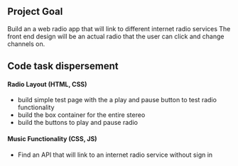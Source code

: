 
## Project Goal
Build an a web radio app that will link to different internet radio services
The front end design will be an actual radio that the user can click and change channels on.

## Code task dispersement
#### Radio Layout (HTML, CSS)
- build simple test page with the a play and pause button to test radio functionality
- build the box container for the entire stereo
- build the buttons to play and pause radio

#### Music Functionality (CSS, JS)
- Find an API that will link to an internet radio service without sign in

